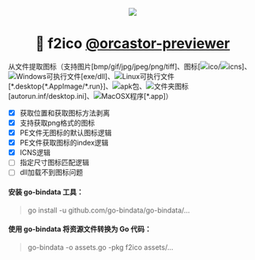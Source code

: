 <p align="center">
  <a href="https://orcastor.github.io/doc/">
    <img src="https://orcastor.github.io/doc/logo.svg">
  </a>
</p>

<h1 align="center"><strong>🔬 f2ico</strong> <a href="https://github.com/orcastor/addon-previewer">@orcastor-previewer</a></h1>

从文件提取图标（支持图片[bmp\/gif\/jpg\/jpeg\/png\/tiff]、图标[![](https://raw.githubusercontent.com/drag-and-publish/operating-system-logos/master/src/16x16/WIN.png)ico\/![](https://raw.githubusercontent.com/drag-and-publish/operating-system-logos/master/src/16x16/MAC.png)icns]、![](https://raw.githubusercontent.com/drag-and-publish/operating-system-logos/master/src/16x16/WIN.png)Windows可执行文件[exe\/dll]、![](https://raw.githubusercontent.com/drag-and-publish/operating-system-logos/master/src/16x16/LIN.png)Linux可执行文件[\*.desktop{\*.AppImage\/\*.run}]、![](https://raw.githubusercontent.com/drag-and-publish/operating-system-logos/master/src/16x16/AND.png)apk包、![](https://raw.githubusercontent.com/drag-and-publish/operating-system-logos/master/src/16x16/WIN.png)文件夹图标[autorun.inf\/desktop.ini]、![](https://raw.githubusercontent.com/drag-and-publish/operating-system-logos/master/src/16x16/MAC.png)MacOSX程序[\*.app]）

- [x] 获取位置和获取图标方法剥离
- [x] 支持获取png格式的图标
- [x] PE文件无图标的默认图标逻辑
- [x] PE文件获取图标的index逻辑
- [x] ICNS逻辑
- [ ] 指定尺寸图标匹配逻辑
- [ ] dll加载不到图标问题

#### 安装 go-bindata 工具：
> go install -u github.com/go-bindata/go-bindata/...

#### 使用 go-bindata 将资源文件转换为 Go 代码：
> go-bindata -o assets.go -pkg f2ico assets/...